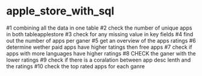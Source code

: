 # apple_store_with_sql
#1 combining all the data in one table
#2 check the number of unique apps in both tableapplestore
#3 check for any missing value in key fields
#4 find out the number of apps per ganer
#5 get an overview of the apps ratings
#6 determine wether paid apps have higher tatings then free apps
#7 check if apps with more languages have higher ratings
#8 CHECK the ganer with the lower ratings
#9 check if there is a coralation between app desc lenth and the ratings
#10 check the top rated apps for each ganre
